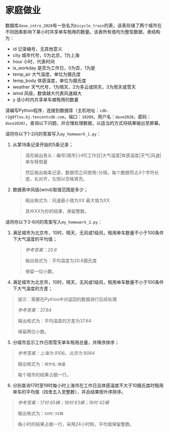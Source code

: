 # 家庭做业
数据库`dase_intro_2020`有一张名为`bicycle_train`的表，该表存储了两个城市在不同因素影响下某小时共享单车租用的数量。该表所有值均为整型数据，表结构为：

* id 记录编号，无其他意义
* city 城市代号，0为北京，1为上海
* hour 小时，代表时间
* is_workday 是否为工作日，0为否，1为是
* temp_air 大气温度，单位为摄氏度
* temp_body 体感温度，单位为摄氏度
* weather 天气代号，1为晴天，2为多云或阴天，3为雨天或雪天
* wind 风级，数值越大代表风速越大
* y 该小时内共享单车被租用的数量

请编写Python程序，连接到数据库（主机地址：`cdb-r2g8flnu.bj.tencentcdb.com`，端口：`10209`，用户名：`dase2020`，密码：`dase2020`），查询以下问题，并合理处理数据，以适当的方式将结果输出至屏幕。

请将你以下1-2问的答案写入`my_homework_1.py`：

1. 从第18条记录开始的5条记录；

   > 请先输出表头：编号|城市|小时|工作日|大气温度|体感温度|天气|风速|单车租借量
   >
   > 然后输出每条记录，数据项之间使用`|`分隔，每个数据项占3个字符长度，右对齐，左侧以空格填充。

2. 数据表中风级(wind)取值范围是多少；

   > 输出格式为：风速最小值为XX 最大值为XX
   >
   > 其中XX为你的结果，保留整数。

请将你以下3-6问的答案写入`my_homework_2.py`：

3. 满足城市为北京市，10时，晴天，无风或1级风，租用单车数量不小于100条件下大气温度的平均值；

   > *参考答案：20.6*
   >
   > 输出格式为：平均温度为20.6摄氏度
   >
   > 保留一位小数。

4. 满足城市为北京市，10时，晴天，无风或1级风，租用单车数量不小于100条件下大气温度的方差；

> 提示：需要在Python中对返回的数据进行后续处理
>
> *参考答案：37.64*
>
> 输出格式为：平均温度的方差为37.64
>
> 保留两位小数。

5. 分城市显示工作日雨雪天单车租用总量，并降序排序；

> *参考答案：上海为 9106。北京为 8084*
>
> 输出格式为：`城市名:数量`
>
> 每个城市的结果占据一行。

6. 分别查询17时至19时每小时上海市在工作日且体感温度不大于10摄氏度时租用单车的平均值（四舍五入至整数），并且结果按升序排序。

> *参考答案：17时 65辆；18时 63辆；19时 42辆*
>
> 输出格式为：`XX时:XX辆`
>
> 每小时的结果占据一行，采用24小时制，平均值保留整数。
